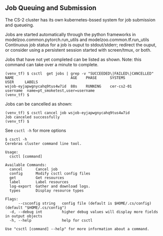## Job Queuing and Submission
The CS-2 cluster has its own kubernetes-bssed system for job submission and queueing.<br>

Jobs are started automatically through the python frameworks in modelzoo.common.pytorch.run_utils and modelzoo.common.tf.run_utils
Continuous job status for a job is ouput to stdout/stderr; redirect the ouput, or consider using a persistent session started with screen/tmux, or both.

Jobs that have not yet completed can be listed as shown. Note: this command can take over a minute to complete.
```console
(venv_tf) $ csctl  get jobs | grep -v "SUCCEEDED\|FAILED\|CANCELLED"
NAME                          AGE    PHASE      SYSTEMS                USER     LABELS
wsjob-eyjapwgnycahq9tus4w7id  88s    RUNNING    cer-cs2-01             username  name=pt_smoketest,user=username
(venv_tf) $ 
```
Jobs can be cancelled as shown:
```console
(venv_tf) $ csctl cancel job wsjob-eyjapwgnycahq9tus4w7id
Job canceled successfully
(venv_tf) $ 
```

See `csctl -h` for more options
```console
$ csctl -h
Cerebras cluster command line tool.

Usage:
  csctl [command]

Available Commands:
  cancel      Cancel job
  config      Modify csctl config files
  get         Get resources
  label       Label resources
  log-export  Gather and download logs.
  types       Display resource types

Flags:
      --csconfig string   config file (default is $HOME/.cs/config) (default "$HOME/.cs/config")
  -d, --debug int         higher debug values will display more fields in output objects
  -h, --help              help for csctl

Use "csctl [command] --help" for more information about a command.

```